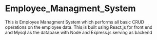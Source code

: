 # Employee_Managment_System
This is Employee Managment System which performs all basic CRUD operations on the employee data.
This is built using React.js for front end and Mysql as the database with Node and Express.js serving as backend
